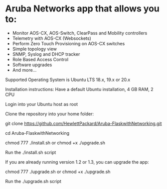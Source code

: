 # Aruba Networks app that allows you to:
- Monitor AOS-CX, AOS-Switch, ClearPass and Mobility controllers
- Telemetry with AOS-CX (Websockets)
- Perform Zero Touch Provisioning on AOS-CX switches
- Simple topology view
- SNMP, Syslog and DHCP tracker
- Role Based Access Control
- Software upgrades
- And more...

Supported Operating System is Ubuntu LTS 18.x, 19.x or 20.x

Installation instructions:
Have a default Ubuntu installation, 4 GB RAM, 2 CPU

Login into your Ubuntu host as root

Clone the repository into your home folder:

git clone https://github.com/HewlettPackard/Aruba-FlaskwithNetworking.git

cd Aruba-FlaskwithNetworking

chmod 777 ./install.sh    or      chmod +x ./upgrade.sh

Run the ./install.sh script

If you are already running version 1.2 or 1.3, you can upgrade the app:

chmod 777 ./upgrade.sh      or     chmod +x ./upgrade.sh

Run the ./upgrade.sh script